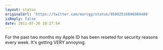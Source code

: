 ```yaml
---
layout: status
originalUrl: 'https://twitter.com/marcgg/status/95802516696084480'
isReply: false
date: 2011-07-26 10:27:54
---
```


For the past two months my Apple ID has been reseted for security reasons every week. It's getting VERY annoying.
